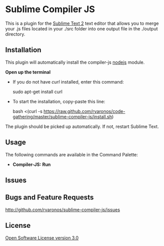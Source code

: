 # Sublime Compiler JS
This is a plugin for the [Sublime Text 2](http://www.sublimetext.com/) text
editor that allows you to merge your .js files located in your ./src folder
into one output file in the ./output directory. 

## Installation

This plugin will automatically install the compiler-js [nodejs](http://nodejs.org/) module.

**Open up the terminal**

* If you do not have *curl* installed, enter this command: 

	sudo apt-get install curl

* To start the installation, copy-paste this line:

	bash <(curl -s https://raw.github.com/rvaronos/code-gathering/master/sublime-compiler-js/install.sh)


The plugin should be picked up automatically. If not, restart Sublime Text.

## Usage

The following commands are available in the Command Palette:

* **Compiler-JS: Run**

## Issues

## Bugs and Feature Requests

<http://github.com/rvaronos/sublime-compiler-js/issues>

## License

[Open Software License version 3.0](http://www.opensource.org/licenses/osl-3.0.php)
